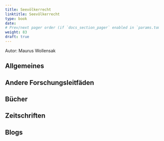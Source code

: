 ```yaml
---
title: Seevölkerrecht
linktitle: Seevölkerrecht
type: book
date: 
# Prev/next pager order (if `docs_section_pager` enabled in `params.toml`)
weight: 83
draft: true
---
```


Autor: Maurus Wollensak

## Allgemeines

## Andere Forschungsleitfäden

## Bücher

## Zeitschriften

## Blogs

